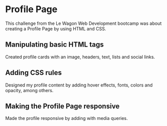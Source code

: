 # Profile Page

This challenge from the Le Wagon Web Development bootcamp was about creating a Profile Page by using HTML and CSS.

## Manipulating basic HTML tags
Created profile cards with an image, headers, text, lists and social links.

## Adding CSS rules
Designed my profile content by adding hover effects, fonts, colors and opacity, among others. 

## Making the Profile Page responsive 
Made the profile responsive by adding with media queries.
